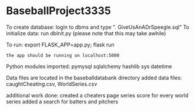 # BaseballProject3335
To create database: login to dbms and type "\. GiveUsAnADrSpeegle.sql" 
To initialize data: run dbInit.py (please note that this may take awhile)

To run:
	export FLASK_APP=app.py;
	flask run

	the app should be running on localhost:5000

Python modules imported:
	pymysql
	sqlalchemy
	hashlib
	sys
	datetime

Data files are located in the baseballdatabank directory
	added data files: caughtCheating.csv, WorldSeries.csv

additional work done: 
	created a cheaters page 
	series score for every world series
	added a search for batters and pitchers
